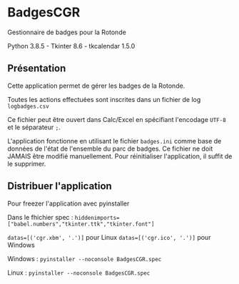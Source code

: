 # BadgesCGR
Gestionnaire de badges pour la Rotonde


Python 3.8.5 - Tkinter 8.6 - tkcalendar  1.5.0

## Présentation

Cette application permet de gérer les badges de la Rotonde.

Toutes les actions effectuées sont inscrites dans un fichier de log `logbadges.csv`

Ce fichier peut être ouvert dans Calc/Excel en spécifiant l'encodage `UTF-8` et le séparateur `;`.

L'application fonctionne en utilisant le fichier `badges.ini` comme base de données de l'état de l'ensemble du parc de badges.  Ce fichier ne doit JAMAIS être modifié manuellement. 
Pour réinitialiser l'application, il suffit de le supprimer.  

## Distribuer l'application

Pour freezer l'application avec pyinstaller 

Dans le fhichier spec : 
``hiddenimports=["babel.numbers","tkinter.ttk","tkinter.font"]``

``datas=[('cgr.xbm', '.')]`` pour Linux
``datas=[('cgr.ico', '.')]`` pour Windows

Windows : 
``pyinstaller --noconsole BadgesCGR.spec`` 

Linux : 
``pyinstaller --noconsole BadgesCGR.spec`` 



 

